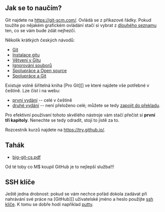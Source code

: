 ## Jak se to naučím?


Git najdete na <https://git-scm.com/>. Ovládá se z příkazové řádky. Pokud
toužíte po nějakém grafickém ovládání stačí si vybrat 
z [dlouhého seznamu](https://git-scm.com/downloads/guis/) ten,
co se vám bude zdát nejhezčí.


Několik krátkých českých návodů:
* [Git](http://naucse.python.cz/lessons/git/basics/)
* [Instalace gitu](http://naucse.python.cz/lessons/git/install/)
* [Větvení v Gitu](http://naucse.python.cz/lessons/git/branching/)
* [Ignorování souborů](http://naucse.python.cz/lessons/git/ignoring/)
* [Spolupráce a Open source](http://naucse.python.cz/lessons/git/collaboration/)
* [Spolupráce a Git](http://naucse.python.cz/lessons/git/git-collaboration-2in1/)


Existuje volně šiřitelná kniha [Pro Git][] ve které najdete vše potřebné v
češtině. Lze číst i na webu: 
  * [první vydání](https://git-scm.com/book/cs/v1) -- celé v češtině
  * [druhé vydání](https://git-scm.com/book/cs/v2) -- není přeloženo celé;
    můžete se tedy [zapojit do překladu](https://github.com/pepr/progit2-cs).

Pro efektivní používaní tohoto skvělého nástroje vám stačí přečíst si **první tři
kapitoly**. Nenechte se tedy odradit, stojí to jistě za to.

Rozcestník kurzů najdete na <https://try.github.io/>.

## Tahák

* [big-git-cs.pdf](big-git-cs.pdf)

Od té toby co M$ koupil GitHub je to nejlepší služba!!!


## SSH klíče

Ještě jedna drobnost: pokud se vám nechce pořád dokola zadávat při nahrávání
své práce na [GitHub][] uživatelské jméno a heslo použijte 
[ssh klíče](https://duckduckgo.com/?q=ssh+kl%C3%AD%C4%8De&t=opera&ia=web).
K tomu se dobře hodí například 
[putty](https://www.chiark.greenend.org.uk/~sgtatham/putty/latest.html).
